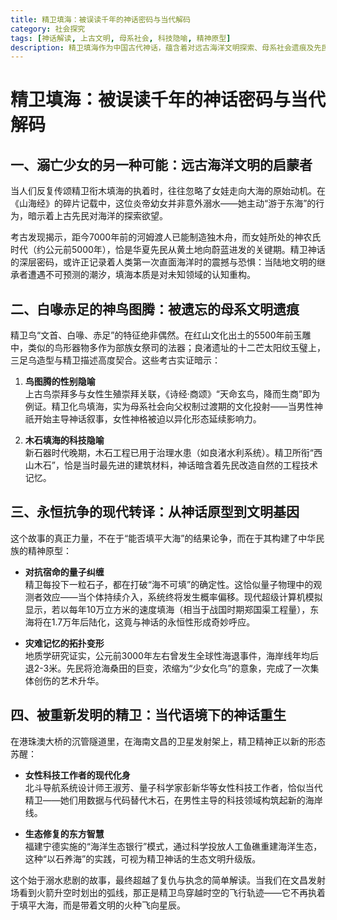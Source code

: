```yaml
---
title: 精卫填海：被误读千年的神话密码与当代解码
category: 社会探究
tags: [神话解读, 上古文明, 母系社会, 科技隐喻, 精神原型]
description: 精卫填海作为中国古代神话，蕴含着对远古海洋文明探索、母系社会遗痕及先民科技隐喻的深刻解读。本文揭示了精卫神话不仅是关于复仇与执念的故事，更是中华民族精神原型的构建，象征着对抗宿命、持续抗争的永恒精神。在当代，这种精神体现在女性科技工作者的崛起和生态修复实践中，展现出从传统神话到现代文明的智慧转变。通过重新审视精卫填海，我们发现了连接过去与未来的文化基因，以及它对现代社会的深远启示。
---
```

# 精卫填海：被误读千年的神话密码与当代解码  

## 一、溺亡少女的另一种可能：远古海洋文明的启蒙者  
当人们反复传颂精卫衔木填海的执着时，往往忽略了女娃走向大海的原始动机。在《山海经》的碎片记载中，这位炎帝幼女并非意外溺水——她主动“游于东海”的行为，暗示着上古先民对海洋的探索欲望。  

考古发现揭示，距今7000年前的河姆渡人已能制造独木舟，而女娃所处的神农氏时代（约公元前5000年），恰是华夏先民从黄土地向蔚蓝进发的关键期。精卫神话的深层密码，或许正记录着人类第一次直面海洋时的震撼与恐惧：当陆地文明的继承者遭遇不可预测的潮汐，填海本质是对未知领域的认知重构。  

## 二、白喙赤足的神鸟图腾：被遗忘的母系文明遗痕  
精卫鸟“文首、白喙、赤足”的特征绝非偶然。在红山文化出土的5500年前玉雕中，类似的鸟形器物多作为部族女祭司的法器；良渚遗址的十二芒太阳纹玉璧上，三足乌造型与精卫描述高度契合。这些考古实证暗示：  

1. **鸟图腾的性别隐喻**  
上古鸟崇拜多与女性生殖崇拜关联，《诗经·商颂》“天命玄鸟，降而生商”即为例证。精卫化鸟填海，实为母系社会向父权制过渡期的文化投射——当男性神祇开始主导神话叙事，女性神格被迫以异化形态延续影响力。  

2. **木石填海的科技隐喻**  
新石器时代晚期，木石工程已用于治理水患（如良渚水利系统）。精卫所衔“西山木石”，恰是当时最先进的建筑材料，神话暗含着先民改造自然的工程技术记忆。  

## 三、永恒抗争的现代转译：从神话原型到文明基因  
这个故事的真正力量，不在于“能否填平大海”的结果论争，而在于其构建了中华民族的精神原型：  

- **对抗宿命的量子纠缠**  
精卫每投下一粒石子，都在打破“海不可填”的确定性。这恰似量子物理中的观测者效应——当个体持续介入，系统终将发生概率偏移。现代超级计算机模拟显示，若以每年10万立方米的速度填海（相当于战国时期郑国渠工程量），东海将在1.7万年后陆化，这竟与神话的永恒性形成奇妙呼应。  

- **灾难记忆的拓扑变形**  
地质学研究证实，公元前3000年左右曾发生全球性海退事件，海岸线年均后退2-3米。先民将沧海桑田的巨变，浓缩为“少女化鸟”的意象，完成了一次集体创伤的艺术升华。  

## 四、被重新发明的精卫：当代语境下的神话重生  
在港珠澳大桥的沉管隧道里，在海南文昌的卫星发射架上，精卫精神正以新的形态苏醒：  

- **女性科技工作者的现代化身**  
北斗导航系统设计师王淑芳、量子科学家彭新华等女性科技工作者，恰似当代精卫——她们用数据与代码替代木石，在男性主导的科技领域构筑起新的海岸线。  

- **生态修复的东方智慧**  
福建宁德实施的“海洋生态银行”模式，通过科学投放人工鱼礁重建海洋生态，这种“以石养海”的实践，可视为精卫神话的生态文明升级版。  

这个始于溺水悲剧的故事，最终超越了复仇与执念的简单解读。当我们在文昌发射场看到火箭升空时划出的弧线，那正是精卫鸟穿越时空的飞行轨迹——它不再执着于填平大海，而是带着文明的火种飞向星辰。